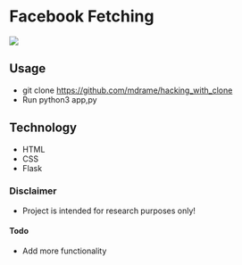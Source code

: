 # Facebook Fetching 

<img src="https://media.giphy.com/media/LOL2LepHrkUVp1gz4t/giphy.gif">

## Usage
  
  * git clone https://github.com/mdrame/hacking_with_clone
  * Run python3 app,py

## Technology

* HTML
* CSS
* Flask



### Disclaimer 

* Project is intended for research purposes only!


#### Todo


* Add more functionality

